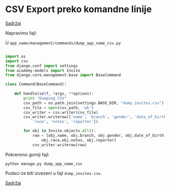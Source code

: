 
# CSV Export preko komandne linije

[Sadržaj](00_sadrzaj.md)

Napravimo fajl:

U `app_name/management/commands/dump_app_name_csv.py`

```py

import os
import csv
from django.conf import settings
from academy.models import Invite
from django.core.management.base import BaseCommand

class Command(BaseCommand):
    
    def handle(self, *args, **options):
        print "Dumping CSV"
        csv_path = os.path.join(settings.BASE_DIR, "dump_invites.csv")
        csv_file = open(csv_path, 'wb')
        csv_writer = csv.writer(csv_file)
        csv_writer.writerow(['name', 'branch', 'gender', 'date_of_birth',
            'race', 'notes', 'reporter'])

        for obj in Invite.objects.all():
            row = [obj.name, obj.branch, obj.gender, obj.date_of_birth,
                obj.race,obj.notes, obj.reporter]
            csv_writer.writerow(row)
```

Pokrenimo gornji fajl:

```shell
python manage.py dump_app_name_csv
```

Podaci će biti izvezeni u fajl `dump_invites.csv`.

[Sadržaj](00_sadrzaj.md)
